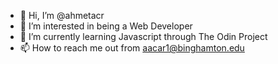- 👋 Hi, I’m @ahmetacr
- 👀 I’m interested in being a Web Developer
- 🌱 I’m currently learning Javascript through The Odin Project
- 📫 How to reach me out from aacar1@binghamton.edu

